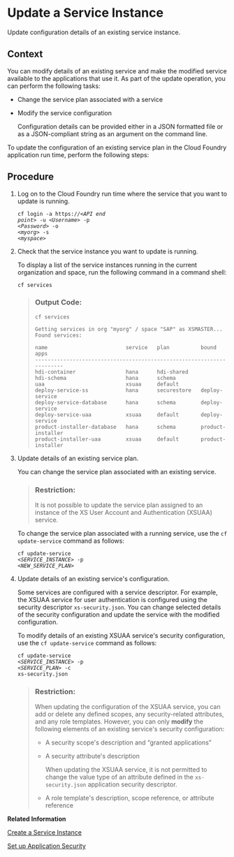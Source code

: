 <!-- loioe00eadf291424e49935b460d2f2b3902 -->

# Update a Service Instance

Update configuration details of an existing service instance.



## Context

You can modify details of an existing service and make the modified service available to the applications that use it. As part of the update operation, you can perform the following tasks:

-   Change the service plan associated with a service

-   Modify the service configuration

    Configuration details can be provided either in a JSON formatted file or as a JSON-compliant string as an argument on the command line.


To update the configuration of an existing service plan in the Cloud Foundry application run time, perform the following steps:



## Procedure

1.  Log on to the Cloud Foundry run time where the service that you want to update is running.

    <code>cf login -a https://<i class="varname">&lt;API end point&gt;</i> -u <i class="varname">&lt;Username&gt;</i> -p <i class="varname">&lt;Password&gt;</i> -o <i class="varname">&lt;myorg&gt;</i> -s <i class="varname">&lt;myspace&gt;</i></code> 

2.  Check that the service instance you want to update is running.

    To display a list of the service instances running in the current organization and space, run the following command in a command shell:

    `cf services`

    > ### Output Code:  
    > ```
    > cf services
    > 
    > Getting services in org "myorg" / space "SAP" as XSMASTER...
    > Found services:
    > 
    > name                         service   plan          bound apps
    > ----------------------------------------------------------------------
    > hdi-container                hana      hdi-shared
    > hdi-schema                   hana      schema
    > uaa                          xsuaa     default
    > deploy-service-ss            hana      securestore   deploy-service
    > deploy-service-database      hana      schema        deploy-service
    > deploy-service-uaa           xsuaa     default       deploy-service
    > product-installer-database   hana      schema        product-installer
    > product-installer-uaa        xsuaa     default       product-installer
    > ```

3.  Update details of an existing service plan.

    You can change the service plan associated with an existing service.

    > ### Restriction:  
    > It is not possible to update the service plan assigned to an instance of the XS User Account and Authentication \(XSUAA\) service.

    To change the service plan associated with a running service, use the `cf update-service` command as follows:

    <code>cf update-service <i class="varname">&lt;SERVICE_INSTANCE&gt;</i> -p <i class="varname">&lt;NEW_SERVICE_PLAN&gt;</i> </code> 

4.  Update details of an existing service's configuration.

    Some services are configured with a service descriptor. For example, the XSUAA service for user authentication is configured using the security descriptor `xs-security.json`. You can change selected details of the security configuration and update the service with the modified configuration.

    To modify details of an existing XSUAA service's security configuration, use the `cf update-service` command as follows:

    <code>cf update-service <i class="varname">&lt;SERVICE_INSTANCE&gt;</i> -p <i class="varname">&lt;SERVICE_PLAN&gt;</i> -c xs-security.json</code>

    > ### Restriction:  
    > When updating the configuration of the XSUAA service, you can add or delete any defined scopes, any security-related attributes, and any role templates. However, you can only **modify** the following elements of an existing service's security configuration:
    > 
    > -   A security scope's description and “granted applications”
    > -   A security attribute's description
    > 
    >     When updating the XSUAA service, it is not permitted to change the value type of an attribute defined in the `xs-security.json` application security descriptor.
    > 
    > -   A role template's description, scope reference, or attribute reference


**Related Information**  


[Create a Service Instance](create-a-service-instance-355f3b1.md "Make a service instance available to applications.")

[Set up Application Security](../100-HANA-Cloud-DB-Dev-Security/set-up-application-security-b823639.md "Help ensure a multitarget application is protected from Web-based attacks.")

